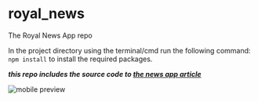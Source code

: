 # royal_news
The Royal News App repo

In the project directory using the terminal/cmd run the following command:
`npm install`
to install the required packages.

***this repo includes the source code to [the news app article][article]***

![mobile preview][image]



[article]: https://medium.com/@msal/create-a-news-app-using-react-native-ced249263627
[image]: https://cdn-images-1.medium.com/max/800/1*8ONZhhGqrQ6OCagY6ZHjbQ.jpeg
